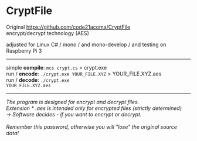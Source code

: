 # CryptFile

Original https://github.com/code21acoma/CryptFile<br />
encrypt/decrypt technology (AES)<br />

adjusted for Linux C# / mono / and mono-develop / and testing on Raspberry Pi 3<br />
<hr />

simple <b>compile</b>: <code>mcs crypt.cs</code> > crypt.exe<br />
run / <b>encode</b>: <code>./crypt.exe YOUR_FILE.XYZ</code> > YOUR_FILE.XYZ.aes<br />
run / <b>decode</b>: <code>./crypt.exe YOUR_FILE.XYZ.aes</code><br />
<hr />
<i>
The program is designed for encrypt and decrypt files.<br />
Extension * .aes  is intended only for encrypted files (strictly determined)<br />
-> Software decides - if you want to encrypt or decrypt.<br />
<br />
Remember this password, otherwise you will "lose" the original source data!<br />
</i>
<br />

